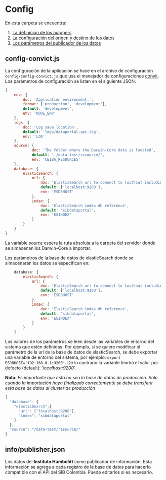 # Config

En esta carpeta se encuentra:
1. [La definición de los mappers](mappers/README.md)
2. [La configuración del origen y destino de los datos](config.json)
3. [Los parámetros del publicador de los datos](publisher.json)

## config-convict.js

La configuración de la aplicación se hace en el archivo de configuración `config/config-convict.js` que usa el manejador
de configuraciones [convit](https://www.npmjs.com/package/convict). Los parámetros de configuración se 
listan en el siguiente JSON.

``` js
{
    env: {
        doc: 'Application environment.',
        format: ['production', 'development'],
        default: 'development',
        env: 'NODE_ENV'
    },
    logs: {
        doc: 'Log save location',
        default: 'logs/dataportal-api.log',
        env: 'LOG'
    },
    source: {
            doc: 'The folder where the Darwin-Core data is located',
            default: "./data-test/resource/",
            env: 'CEIBA_RESOURCES'
    },
    database: {
        elasticSearch: {
            url: {
                doc: 'ElasticSearch url to connect to (without including db reference)',
                default: ['localhost:9200'],
                env: 'ESDBHOST'
            },
            index: {
                doc: 'ElasticSearch index db reference',
                default: 'sibdataportal',
                env: 'ESINDEX'
            }
        }
    }
}
```

La variable *source* espera la ruta absoluta a la carpeta del servidor donde se almacenan los Darwin-Core a importar.

Los parámetros de la base de datos de elasticSearch donde se almacenarán los datos se especifican en:

``` js
    database: {
        elasticSearch: {
            url: {
                doc: 'ElasticSearch url to connect to (without including db reference)',
                default: ['localhost:9200'],
                env: 'ESDBHOST'
            },
            index: {
                doc: 'ElasticSearch index db reference',
                default: 'sibdataportal',
                env: 'ESINDEX'
            }
        }
    }
```

Los valores de los parámetros se leen desde las variables de entorno del sistema que estén
definidas. Por ejemplo, si se quiere modificar el parámetro de la url de la base de datos de elasticSearch, se debe exportar una variable
de entorno del sistema, por ejemplo: `export ESDBHOST='192.168.0.1:9200'`. De lo contrario la variable tendrá el valor por defecto (default): *'localhost:9200'*.

**Nota**: _Es importante que esta no sea la base de datos de producción. Solo cuando la importación haya finalizado correctamente
se debe transferir esta base de datos al cluster de producción_

``` js
{
  "database": {
    "elasticSearch":{
      "url": ["localhost:9200"],
      "index": "sibdataportal"
    }
  },
  "source": "/data-test/resource/"
}
```

## info/publisher.json

Los datos del **Instituto Humboldt** como publicador de información. Esta información se agrega a cada registro de la
base de datos para hacerlo compatible con el API del SIB Colombia. Puede editarlos si es necesario.
